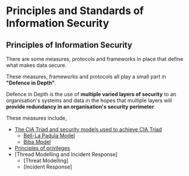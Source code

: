 # Principles and Standards of Information Security

## Principles of Information Security

There are some measures, protocols and frameworks in place that define what makes data secure.

These measures, frameworks and protocols all play a small part in **"Defence in Depth"**.

Defence in Depth is the use of **multiple varied layers of security** to an organisation's systems and data in the hopes that multiple layers will **provide redundancy in an organisation's security perimeter**.

These measures include,
- [The CIA Triad and security models used to achieve CIA Triad](CIA%20triad.md)
  - [Bell-La Padula Model](Bell-La%20Padula%20model.md)
  - [Biba Mpdel](Biba%20model.md)
- [Principles of privileges](principles%20of%20privileges.md)
- [Thread Modelling and Incident Response]
  - [Threat Modelling]
  - [Incident Response]